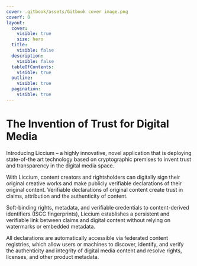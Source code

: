 ```yaml
---
cover: .gitbook/assets/Gitbook cover image.png
coverY: 0
layout:
  cover:
    visible: true
    size: hero
  title:
    visible: false
  description:
    visible: false
  tableOfContents:
    visible: true
  outline:
    visible: true
  pagination:
    visible: true
---
```


# The Invention of Trust for Digital Media

Introducing Liccium – a highly innovative, novel application that is deploying state-of-the art technology based on cryptographic premises to invent trust and transparency in the digital media space.

With Liccium, content creators and rightsholders can digitally sign their original creative works and make publicly verifiable declarations of their original content. Verifiable declarations of original content create trust in claims, attribution and the authenticity of content.

Soft-binding rights, metadata, and verifiable credentials to content-derived identifiers (ISCC fingerprints), Liccium establishes a persistent and verifiable link between claims and digital content without relying on watermarks or embedded metadata.

All declarations are automatically accessible via federated content registries, which allow users or machines to discover, identify, and verify the authenticity and integrity of digital media content and resolve rights, licenses, and other product metadata.
